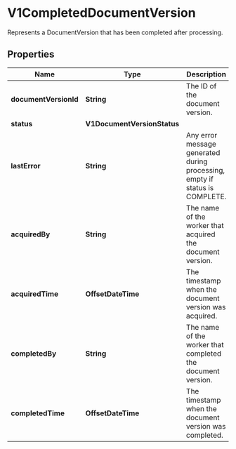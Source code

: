 

# V1CompletedDocumentVersion

Represents a DocumentVersion that has been completed after processing.
## Properties

Name | Type | Description | Notes
------------ | ------------- | ------------- | -------------
**documentVersionId** | **String** | The ID of the document version. |  [optional]
**status** | **V1DocumentVersionStatus** |  |  [optional]
**lastError** | **String** | Any error message generated during processing, empty if status is COMPLETE. |  [optional]
**acquiredBy** | **String** | The name of the worker that acquired the document version. |  [optional]
**acquiredTime** | **OffsetDateTime** | The timestamp when the document version was acquired. |  [optional]
**completedBy** | **String** | The name of the worker that completed the document version. |  [optional]
**completedTime** | **OffsetDateTime** | The timestamp when the document version was completed. |  [optional]



